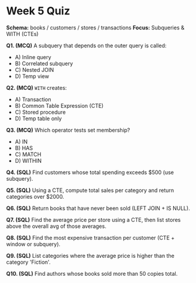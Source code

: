 # Week 5 Quiz
**Schema:** books / customers / stores / transactions
**Focus:** Subqueries & WITH (CTEs)

**Q1. (MCQ)** A subquery that depends on the outer query is called:
- A) Inline query
- B) Correlated subquery
- C) Nested JOIN
- D) Temp view

**Q2. (MCQ)** `WITH` creates:
- A) Transaction
- B) Common Table Expression (CTE)
- C) Stored procedure
- D) Temp table only

**Q3. (MCQ)** Which operator tests set membership?
- A) IN
- B) HAS
- C) MATCH
- D) WITHIN

**Q4. (SQL)** Find customers whose total spending exceeds $500 (use subquery).

**Q5. (SQL)** Using a CTE, compute total sales per category and return categories over $2000.

**Q6. (SQL)** Return books that have never been sold (LEFT JOIN + IS NULL).

**Q7. (SQL)** Find the average price per store using a CTE, then list stores above the overall avg of those averages.

**Q8. (SQL)** Find the most expensive transaction per customer (CTE + window or subquery).

**Q9. (SQL)** List categories where the average price is higher than the category 'Fiction'.

**Q10. (SQL)** Find authors whose books sold more than 50 copies total.
